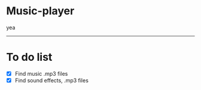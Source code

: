# Music-player
yea

---

# To do list

- [x] Find music .mp3 files
- [x] Find sound effects, .mp3 files